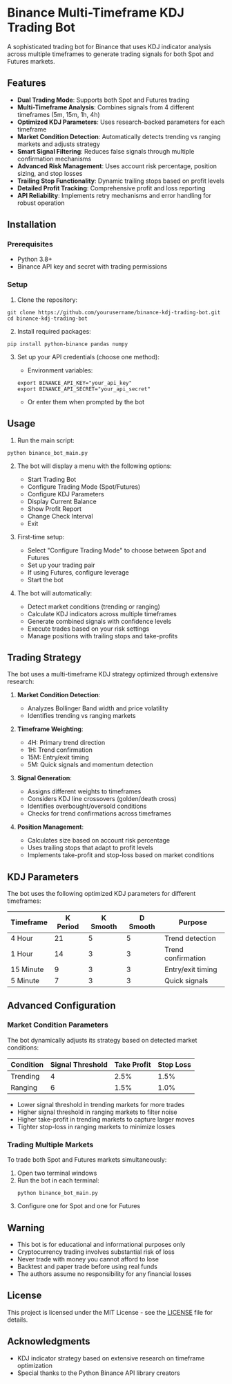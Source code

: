 # Binance Multi-Timeframe KDJ Trading Bot

A sophisticated trading bot for Binance that uses KDJ indicator analysis across multiple timeframes to generate trading signals for both Spot and Futures markets.

## Features

- **Dual Trading Mode**: Supports both Spot and Futures trading
- **Multi-Timeframe Analysis**: Combines signals from 4 different timeframes (5m, 15m, 1h, 4h)
- **Optimized KDJ Parameters**: Uses research-backed parameters for each timeframe
- **Market Condition Detection**: Automatically detects trending vs ranging markets and adjusts strategy
- **Smart Signal Filtering**: Reduces false signals through multiple confirmation mechanisms
- **Advanced Risk Management**: Uses account risk percentage, position sizing, and stop losses
- **Trailing Stop Functionality**: Dynamic trailing stops based on profit levels
- **Detailed Profit Tracking**: Comprehensive profit and loss reporting
- **API Reliability**: Implements retry mechanisms and error handling for robust operation

## Installation

### Prerequisites

- Python 3.8+
- Binance API key and secret with trading permissions

### Setup

1. Clone the repository:
```
git clone https://github.com/yourusername/binance-kdj-trading-bot.git
cd binance-kdj-trading-bot
```

2. Install required packages:
```
pip install python-binance pandas numpy
```

3. Set up your API credentials (choose one method):
   
   - Environment variables:
   ```
   export BINANCE_API_KEY="your_api_key"
   export BINANCE_API_SECRET="your_api_secret"
   ```

   - Or enter them when prompted by the bot

## Usage

1. Run the main script:
```
python binance_bot_main.py
```

2. The bot will display a menu with the following options:
   - Start Trading Bot
   - Configure Trading Mode (Spot/Futures)
   - Configure KDJ Parameters
   - Display Current Balance
   - Show Profit Report
   - Change Check Interval
   - Exit

3. First-time setup:
   - Select "Configure Trading Mode" to choose between Spot and Futures
   - Set up your trading pair
   - If using Futures, configure leverage
   - Start the bot

4. The bot will automatically:
   - Detect market conditions (trending or ranging)
   - Calculate KDJ indicators across multiple timeframes
   - Generate combined signals with confidence levels
   - Execute trades based on your risk settings
   - Manage positions with trailing stops and take-profits

## Trading Strategy

The bot uses a multi-timeframe KDJ strategy optimized through extensive research:

1. **Market Condition Detection**:
   - Analyzes Bollinger Band width and price volatility
   - Identifies trending vs ranging markets

2. **Timeframe Weighting**:
   - 4H: Primary trend direction
   - 1H: Trend confirmation
   - 15M: Entry/exit timing
   - 5M: Quick signals and momentum detection

3. **Signal Generation**:
   - Assigns different weights to timeframes
   - Considers KDJ line crossovers (golden/death cross)
   - Identifies overbought/oversold conditions
   - Checks for trend confirmations across timeframes

4. **Position Management**:
   - Calculates size based on account risk percentage
   - Uses trailing stops that adapt to profit levels
   - Implements take-profit and stop-loss based on market conditions

## KDJ Parameters

The bot uses the following optimized KDJ parameters for different timeframes:

| Timeframe | K Period | K Smooth | D Smooth | Purpose             |
|-----------|----------|----------|----------|---------------------|
| 4 Hour    | 21       | 5        | 5        | Trend detection     |
| 1 Hour    | 14       | 3        | 3        | Trend confirmation  |
| 15 Minute | 9        | 3        | 3        | Entry/exit timing   |
| 5 Minute  | 7        | 3        | 3        | Quick signals       |

## Advanced Configuration

### Market Condition Parameters

The bot dynamically adjusts its strategy based on detected market conditions:

| Condition | Signal Threshold | Take Profit | Stop Loss |
|-----------|------------------|-------------|-----------|
| Trending  | 4                | 2.5%        | 1.5%      |
| Ranging   | 6                | 1.5%        | 1.0%      |

- Lower signal threshold in trending markets for more trades
- Higher signal threshold in ranging markets to filter noise
- Higher take-profit in trending markets to capture larger moves
- Tighter stop-loss in ranging markets to minimize losses

### Trading Multiple Markets

To trade both Spot and Futures markets simultaneously:

1. Open two terminal windows
2. Run the bot in each terminal:
   ```
   python binance_bot_main.py
   ```
3. Configure one for Spot and one for Futures

## Warning

- This bot is for educational and informational purposes only
- Cryptocurrency trading involves substantial risk of loss
- Never trade with money you cannot afford to lose
- Backtest and paper trade before using real funds
- The authors assume no responsibility for any financial losses

## License

This project is licensed under the MIT License - see the [LICENSE](LICENSE) file for details.

## Acknowledgments

- KDJ indicator strategy based on extensive research on timeframe optimization
- Special thanks to the Python Binance API library creators
